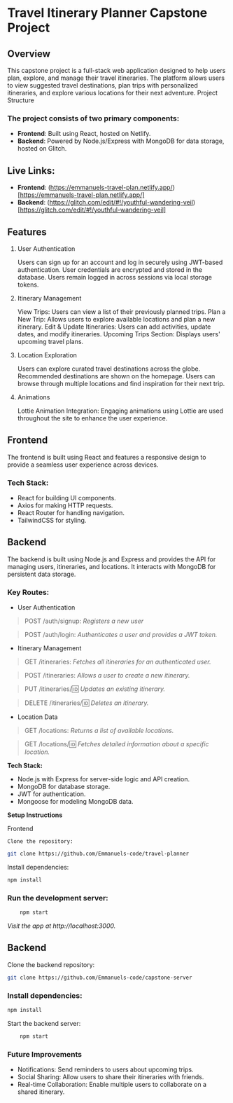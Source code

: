 # Travel Itinerary Planner Capstone Project
## Overview

This capstone project is a full-stack web application designed to help users plan, explore, and manage their travel itineraries. The platform allows users to view suggested travel destinations, plan trips with personalized itineraries, and explore various locations for their next adventure.
Project Structure

### The project consists of two primary components:

- **Frontend**: Built using React, hosted on Netlify.
- **Backend**: Powered by Node.js/Express with MongoDB for data storage, hosted on Glitch.

## Live Links:

- **Frontend**: (https://emmanuels-travel-plan.netlify.app/) [https://emmanuels-travel-plan.netlify.app/]
- **Backend**: (https://glitch.com/edit/#!/youthful-wandering-veil) [https://glitch.com/edit/#!/youthful-wandering-veil]

## Features

1. User Authentication

    Users can sign up for an account and log in securely using JWT-based authentication.
    User credentials are encrypted and stored in the database.
    Users remain logged in across sessions via local storage tokens.

2. Itinerary Management

    View Trips: Users can view a list of their previously planned trips.
    Plan a New Trip: Allows users to explore available locations and plan a new itinerary.
    Edit & Update Itineraries: Users can add activities, update dates, and modify itineraries.
    Upcoming Trips Section: Displays users' upcoming travel plans.

3. Location Exploration

    Users can explore curated travel destinations across the globe.
    Recommended destinations are shown on the homepage.
    Users can browse through multiple locations and find inspiration for their next trip.

4. Animations

    Lottie Animation Integration: Engaging animations using Lottie are used throughout the site to enhance the user experience.

## Frontend

The frontend is built using React and features a responsive design to provide a seamless user experience across devices.

### Tech Stack:

- React for building UI components.
- Axios for making HTTP requests.
- React Router for handling navigation.
- TailwindCSS for styling.

## Backend

The backend is built using Node.js and Express and provides the API for managing users, itineraries, and locations. It interacts with MongoDB for persistent data storage.

### Key Routes:

- User Authentication

> POST /auth/signup:
*Registers a new user*

> POST /auth/login: 
*Authenticates a user and provides a JWT token.*

- Itinerary Management
> GET /itineraries: 
*Fetches all itineraries for an authenticated user.*

> POST /itineraries: 
*Allows a user to create a new itinerary.*

> PUT /itineraries/:id: 
*Updates an existing itinerary.*

> DELETE /itineraries/:id: 
*Deletes an itinerary.*

- Location Data
        
> GET /locations: 
*Returns a list of available locations.*

> GET /locations/:id: 
*Fetches detailed information about a specific location.*

**Tech Stack:**

- Node.js with Express for server-side logic and API creation.
- MongoDB for database storage.
- JWT for authentication.
- Mongoose for modeling MongoDB data.

**Setup Instructions**

Frontend

    Clone the repository:

```bash
git clone https://github.com/Emmanuels-code/travel-planner
```
Install dependencies:

```bash
npm install
```
### Run the development server:

```bash
    npm start
```
*Visit the app at http://localhost:3000.*

## Backend

Clone the backend repository:

```bash
git clone https://github.com/Emmanuels-code/capstone-server
```

### Install dependencies:

```bash
npm install
```

Start the backend server:

```bash
    npm start
```

### Future Improvements

- Notifications: Send reminders to users about upcoming trips.
- Social Sharing: Allow users to share their itineraries with friends.
- Real-time Collaboration: Enable multiple users to collaborate on a shared itinerary.
